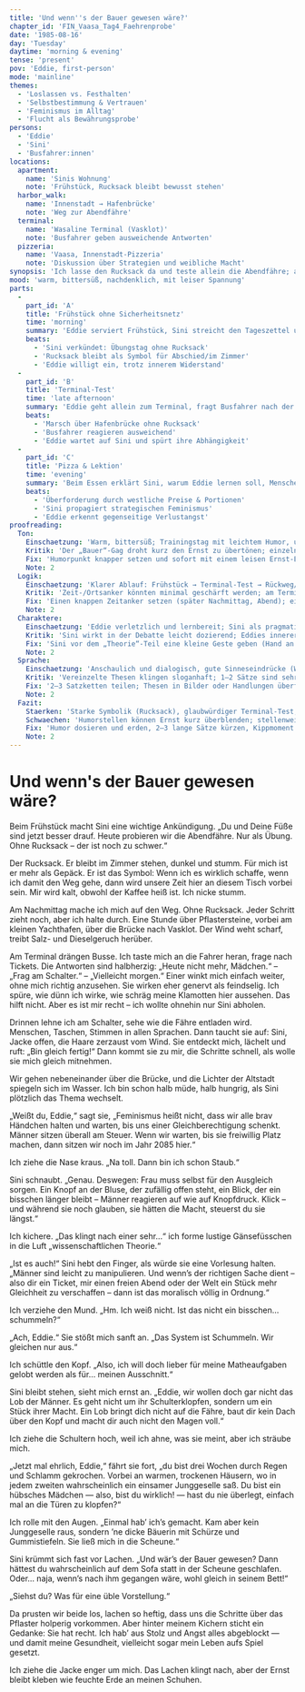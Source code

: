 ```yaml
---
title: 'Und wenn''s der Bauer gewesen wäre?'
chapter_id: 'FIN_Vaasa_Tag4_Faehrenprobe'
date: '1985-08-16'
day: 'Tuesday'
daytime: 'morning & evening'
tense: 'present'
pov: 'Eddie, first-person'
mode: 'mainline'
themes:
  - 'Loslassen vs. Festhalten'
  - 'Selbstbestimmung & Vertrauen'
  - 'Feminismus im Alltag'
  - 'Flucht als Bewährungsprobe'
persons:
  - 'Eddie'
  - 'Sini'
  - 'Busfahrer:innen'
locations:
  apartment:
    name: 'Sinis Wohnung'
    note: 'Frühstück, Rucksack bleibt bewusst stehen'
  harbor_walk:
    name: 'Innenstadt → Hafenbrücke'
    note: 'Weg zur Abendfähre'
  terminal:
    name: 'Wasaline Terminal (Vasklot)'
    note: 'Busfahrer geben ausweichende Antworten'
  pizzeria:
    name: 'Vaasa, Innenstadt-Pizzeria'
    note: 'Diskussion über Strategien und weibliche Macht'
synopsis: 'Ich lasse den Rucksack da und teste allein die Abendfähre; am Terminal lerne ich, wie dünn ich ohne Sini wirke und wie schwer Informationen sind. Beim Pizza‑Abend treibt sie mich, notfalls mit Charme zu kämpfen – wir lachen über den „Bauer“, und plötzlich liegen Abschied und Selbstbehauptung dicht beieinander.'
mood: 'warm, bittersüß, nachdenklich, mit leiser Spannung'
parts:
  -
    part_id: 'A'
    title: 'Frühstück ohne Sicherheitsnetz'
    time: 'morning'
    summary: 'Eddie serviert Frühstück, Sini streicht den Tageszettel und schickt sie ohne Rucksack los – das Gepäck bleibt als sichtbares Zeichen für den drohenden Aufbruch zurück.'
    beats:
      - 'Sini verkündet: Übungstag ohne Rucksack'
      - 'Rucksack bleibt als Symbol für Abschied/im Zimmer'
      - 'Eddie willigt ein, trotz innerem Widerstand'
  -
    part_id: 'B'
    title: 'Terminal-Test'
    time: 'late afternoon'
    summary: 'Eddie geht allein zum Terminal, fragt Busfahrer nach der Abendfähre, erhält nur vage Auskünfte und merkt, wie dünn ihr Auftreten wirkt.'
    beats:
      - 'Marsch über Hafenbrücke ohne Rucksack'
      - 'Busfahrer reagieren ausweichend'
      - 'Eddie wartet auf Sini und spürt ihre Abhängigkeit'
  -
    part_id: 'C'
    title: 'Pizza & Lektion'
    time: 'evening'
    summary: 'Beim Essen erklärt Sini, warum Eddie lernen soll, Menschen für sich einzunehmen – selbst mit Charme. Eddie ringt mit der Idee und begreift, dass beide den Abschied fürchten.'
    beats:
      - 'Überforderung durch westliche Preise & Portionen'
      - 'Sini propagiert strategischen Feminismus'
      - 'Eddie erkennt gegenseitige Verlustangst'
proofreading:
  Ton:
    Einschaetzung: 'Warm, bittersüß; Trainingstag mit leichtem Humor, unterlegt von Abschiedsspannung.'
    Kritik: 'Der „Bauer“-Gag droht kurz den Ernst zu übertönen; einzelne Sätze klingen wie Thesen statt gefühlte Momente.'
    Fix: 'Humorpunkt knapper setzen und sofort mit einem leisen Ernst‑Echo balancieren; programmatische Sätze in situative Wahrnehmungen auflösen (Blick, Atem, Griff am Jackensaum).'
    Note: 2
  Logik:
    Einschaetzung: 'Klarer Ablauf: Frühstück → Terminal‑Test → Rückweg/Pizza; Übungscharakter und Abhängigkeit werden sichtbar.'
    Kritik: 'Zeit-/Ortsanker könnten minimal geschärft werden; am Terminal kurz verdeutlichen, dass es um Infos, nicht um sofortiges Fahren geht.'
    Fix: 'Einen knappen Zeitanker setzen (später Nachmittag, Abend); ein Halbsatz im Terminal‑Abschnitt: „nur Infos holen“; Rückweg ins „Adams/Nähe Hafen“ ggf. benennen.'
    Note: 2
  Charaktere:
    Einschaetzung: 'Eddie verletzlich und lernbereit; Sini als pragmatische Mentorin mit Zärtlichkeit unter der Didaktik.'
    Kritik: 'Sini wirkt in der Debatte leicht dozierend; Eddies innerer Kippmoment (Stolz → Einsicht) könnte markanter sein.'
    Fix: 'Sini vor dem „Theorie“-Teil eine kleine Geste geben (Hand an Knie, weicher Blick); Eddies Kippmoment mit einem körperlichen Signal verankern (Kälte/Erleichterung).'
    Note: 2
  Sprache:
    Einschaetzung: 'Anschaulich und dialogisch, gute Sinneseindrücke (Wind, Diesel, Holzbrücke).'
    Kritik: 'Vereinzelte Thesen klingen sloganhaft; 1–2 Sätze sind sehr lang.'
    Fix: '2–3 Satzketten teilen; Thesen in Bilder oder Handlungen überführen; Adjektivdichte leicht reduzieren.'
    Note: 2
  Fazit:
    Staerken: 'Starke Symbolik (Rucksack), glaubwürdiger Terminal‑Test, zärtlich‑kluge Dynamik Eddie/Sini, Humor als Ventil.'
    Schwaechen: 'Humorstellen können Ernst kurz überblenden; stellenweise dozierender Ton.'
    Fix: 'Humor dosieren und erden, 2–3 lange Sätze kürzen, Kippmoment markieren, Zeit-/Ortsanker setzen.'
    Note: 2
---
```


# Und wenn's der Bauer gewesen wäre?

Beim Frühstück macht Sini eine wichtige Ankündigung. „Du und Deine Füße sind
jetzt besser drauf. Heute probieren wir die Abendfähre. Nur als Übung. Ohne
Rucksack – der ist noch zu schwer.“

Der Rucksack. Er bleibt im Zimmer stehen, dunkel und stumm. Für mich ist er mehr
als Gepäck. Er ist das Symbol: Wenn ich es wirklich schaffe, wenn ich damit den
Weg gehe, dann wird unsere Zeit hier an diesem Tisch vorbei sein. Mir wird kalt,
obwohl der Kaffee heiß ist. Ich nicke stumm.

Am Nachmittag mache ich mich auf den Weg. Ohne Rucksack. Jeder Schritt zieht
noch, aber ich halte durch. Eine Stunde über Pflastersteine, vorbei am kleinen
Yachthafen, über die Brücke nach Vasklot. Der Wind weht scharf, treibt Salz- und
Dieselgeruch herüber.

Am Terminal drängen Busse. Ich taste mich an die Fahrer heran, frage nach
Tickets. Die Antworten sind halbherzig: „Heute nicht mehr, Mädchen.“ – „Frag am
Schalter.“ – „Vielleicht morgen.“ Einer winkt mich einfach weiter, ohne mich
richtig anzusehen. Sie wirken eher genervt als feindselig. Ich spüre, wie dünn
ich wirke, wie schräg meine Klamotten hier aussehen. Das hilft nicht. Aber es
ist mir recht – ich wollte ohnehin nur Sini abholen.

Drinnen lehne ich am Schalter, sehe wie die Fähre entladen wird. Menschen,
Taschen, Stimmen in allen Sprachen. Dann taucht sie auf: Sini, Jacke offen, die
Haare zerzaust vom Wind. Sie entdeckt mich, lächelt und ruft: „Bin gleich
fertig!“ Dann kommt sie zu mir, die Schritte schnell, als wolle sie mich gleich
mitnehmen.

Wir gehen nebeneinander über die Brücke, und die Lichter der Altstadt spiegeln
sich im Wasser. Ich bin schon halb müde, halb hungrig, als Sini plötzlich das
Thema wechselt.

„Weißt du, Eddie,“ sagt sie, „Feminismus heißt nicht, dass wir alle brav
Händchen halten und warten, bis uns einer Gleichberechtigung schenkt. Männer
sitzen überall am Steuer. Wenn wir warten, bis sie freiwillig Platz machen, dann
sitzen wir noch im Jahr 2085 hier.“

Ich ziehe die Nase kraus. „Na toll. Dann bin ich schon Staub.“

Sini schnaubt. „Genau. Deswegen: Frau muss selbst für den Ausgleich sorgen. Ein
Knopf an der Bluse, der zufällig offen steht, ein Blick, der ein bisschen länger
bleibt – Männer reagieren auf wie auf Knopfdruck. Klick – und während sie noch
glauben, sie hätten die Macht, steuerst du sie längst.“

Ich kichere. „Das klingt nach einer sehr…“ ich forme lustige Gänsefüsschen in
die Luft „wissenschaftlichen Theorie.“

„Ist es auch!“ Sini hebt den Finger, als würde sie eine Vorlesung halten.
„Männer sind leicht zu manipulieren. Und wenn’s der richtigen Sache dient – also
dir ein Ticket, mir einen freien Abend oder der Welt ein Stück mehr Gleichheit
zu verschaffen – dann ist das moralisch völlig in Ordnung.“

Ich verziehe den Mund. „Hm. Ich weiß nicht. Ist das nicht ein bisschen…
schummeln?“

„Ach, Eddie.“ Sie stößt mich sanft an. „Das System ist Schummeln. Wir gleichen
nur aus.“

Ich schüttle den Kopf. „Also, ich will doch lieber für meine Matheaufgaben
gelobt werden als für… meinen Ausschnitt.“

Sini bleibt stehen, sieht mich ernst an. „Eddie, wir wollen doch gar nicht das
Lob der Männer. Es geht nicht um ihr Schulterklopfen, sondern um ein Stück ihrer
Macht. Ein Lob bringt dich nicht auf die Fähre, baut dir kein Dach über den Kopf
und macht dir auch nicht den Magen voll.“

Ich ziehe die Schultern hoch, weil ich ahne, was sie meint, aber ich sträube
mich.

„Jetzt mal ehrlich, Eddie,“ fährt sie fort, „du bist drei Wochen durch Regen und
Schlamm gekrochen. Vorbei an warmen, trockenen Häusern, wo in jedem zweiten
wahrscheinlich ein einsamer Junggeselle saß. Du bist ein hübsches Mädchen —
also, bist du wirklich! — hast du nie überlegt, einfach mal an die Türen zu
klopfen?“

Ich rolle mit den Augen. „Einmal hab’ ich’s gemacht. Kam aber kein Junggeselle
raus, sondern ’ne dicke Bäuerin mit Schürze und Gummistiefeln. Sie ließ mich in
die Scheune.“

Sini krümmt sich fast vor Lachen. „Und wär’s der Bauer gewesen? Dann hättest du
wahrscheinlich auf dem Sofa statt in der Scheune geschlafen. Oder… naja, wenn’s
nach ihm gegangen wäre, wohl gleich in seinem Bett!“

„Siehst du? Was für eine üble Vorstellung.“

Da prusten wir beide los, lachen so heftig, dass uns die Schritte über das
Pflaster holperig vorkommen. Aber hinter meinem Kichern sticht ein Gedanke: Sie
hat recht. Ich hab’ aus Stolz und Angst alles abgeblockt — und damit meine
Gesundheit, vielleicht sogar mein Leben aufs Spiel gesetzt.

Ich ziehe die Jacke enger um mich. Das Lachen klingt nach, aber der Ernst bleibt
kleben wie feuchte Erde an meinen Schuhen.
